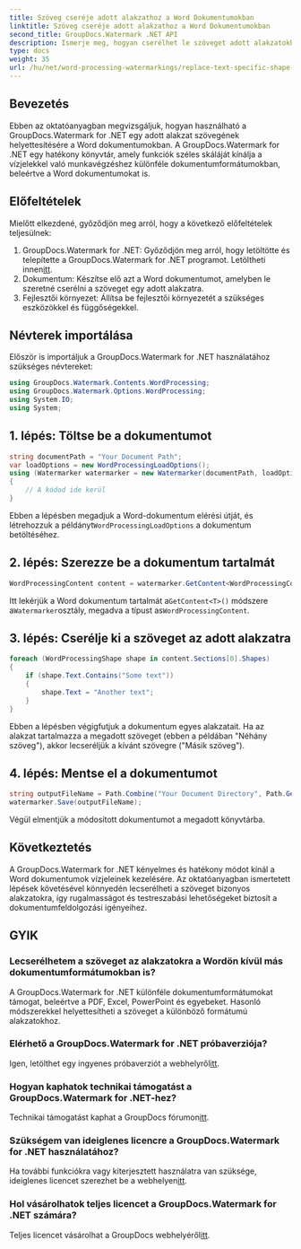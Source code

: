 ```yaml
---
title: Szöveg cseréje adott alakzathoz a Word Dokumentumokban
linktitle: Szöveg cseréje adott alakzathoz a Word Dokumentumokban
second_title: GroupDocs.Watermark .NET API
description: Ismerje meg, hogyan cserélhet le szöveget adott alakzatokhoz Word dokumentumokban a GroupDocs.Watermark for .NET segítségével. Kövesse lépésről lépésre bemutató oktatóanyagunkat.
type: docs
weight: 35
url: /hu/net/word-processing-watermarkings/replace-text-specific-shape-word-docs/
---
```

## Bevezetés
Ebben az oktatóanyagban megvizsgáljuk, hogyan használható a GroupDocs.Watermark for .NET egy adott alakzat szövegének helyettesítésére a Word dokumentumokban. A GroupDocs.Watermark for .NET egy hatékony könyvtár, amely funkciók széles skáláját kínálja a vízjelekkel való munkavégzéshez különféle dokumentumformátumokban, beleértve a Word dokumentumokat is.
## Előfeltételek
Mielőtt elkezdené, győződjön meg arról, hogy a következő előfeltételek teljesülnek:
1.  GroupDocs.Watermark for .NET: Győződjön meg arról, hogy letöltötte és telepítette a GroupDocs.Watermark for .NET programot. Letöltheti innen[itt](https://releases.groupdocs.com/Watermark/net/).
2. Dokumentum: Készítse elő azt a Word dokumentumot, amelyben le szeretné cserélni a szöveget egy adott alakzatra.
3. Fejlesztői környezet: Állítsa be fejlesztői környezetét a szükséges eszközökkel és függőségekkel.

## Névterek importálása
Először is importáljuk a GroupDocs.Watermark for .NET használatához szükséges névtereket:
```csharp
using GroupDocs.Watermark.Contents.WordProcessing;
using GroupDocs.Watermark.Options.WordProcessing;
using System.IO;
using System;
```
## 1. lépés: Töltse be a dokumentumot
```csharp
string documentPath = "Your Document Path";
var loadOptions = new WordProcessingLoadOptions();
using (Watermarker watermarker = new Watermarker(documentPath, loadOptions))
{
    // A kódod ide kerül
}
```
 Ebben a lépésben megadjuk a Word-dokumentum elérési útját, és létrehozzuk a példányt`WordProcessingLoadOptions` a dokumentum betöltéséhez.
## 2. lépés: Szerezze be a dokumentum tartalmát
```csharp
WordProcessingContent content = watermarker.GetContent<WordProcessingContent>();
```
 Itt lekérjük a Word dokumentum tartalmát a`GetContent<T>()` módszere a`Watermarker`osztály, megadva a típust as`WordProcessingContent`.
## 3. lépés: Cserélje ki a szöveget az adott alakzatra
```csharp
foreach (WordProcessingShape shape in content.Sections[0].Shapes)
{
    if (shape.Text.Contains("Some text"))
    {
        shape.Text = "Another text";
    }
}
```
Ebben a lépésben végigfutjuk a dokumentum egyes alakzatait. Ha az alakzat tartalmazza a megadott szöveget (ebben a példában "Néhány szöveg"), akkor lecseréljük a kívánt szövegre ("Másik szöveg").
## 4. lépés: Mentse el a dokumentumot
```csharp
string outputFileName = Path.Combine("Your Document Directory", Path.GetFileName(documentPath));
watermarker.Save(outputFileName);
```
Végül elmentjük a módosított dokumentumot a megadott könyvtárba.

## Következtetés
A GroupDocs.Watermark for .NET kényelmes és hatékony módot kínál a Word dokumentumok vízjeleinek kezelésére. Az oktatóanyagban ismertetett lépések követésével könnyedén lecserélheti a szöveget bizonyos alakzatokra, így rugalmasságot és testreszabási lehetőségeket biztosít a dokumentumfeldolgozási igényeihez.
## GYIK
### Lecserélhetem a szöveget az alakzatokra a Wordön kívül más dokumentumformátumokban is?
A GroupDocs.Watermark for .NET különféle dokumentumformátumokat támogat, beleértve a PDF, Excel, PowerPoint és egyebeket. Hasonló módszerekkel helyettesítheti a szöveget a különböző formátumú alakzatokhoz.
### Elérhető a GroupDocs.Watermark for .NET próbaverziója?
 Igen, letölthet egy ingyenes próbaverziót a webhelyről[itt](https://releases.groupdocs.com/).
### Hogyan kaphatok technikai támogatást a GroupDocs.Watermark for .NET-hez?
Technikai támogatást kaphat a GroupDocs fórumon[itt](https://forum.groupdocs.com/c/watermark/19).
### Szükségem van ideiglenes licencre a GroupDocs.Watermark for .NET használatához?
 Ha további funkciókra vagy kiterjesztett használatra van szüksége, ideiglenes licencet szerezhet be a webhelyen[itt](https://purchase.groupdocs.com/temporary-license/).
### Hol vásárolhatok teljes licencet a GroupDocs.Watermark for .NET számára?
 Teljes licencet vásárolhat a GroupDocs webhelyéről[itt](https://purchase.groupdocs.com/buy).